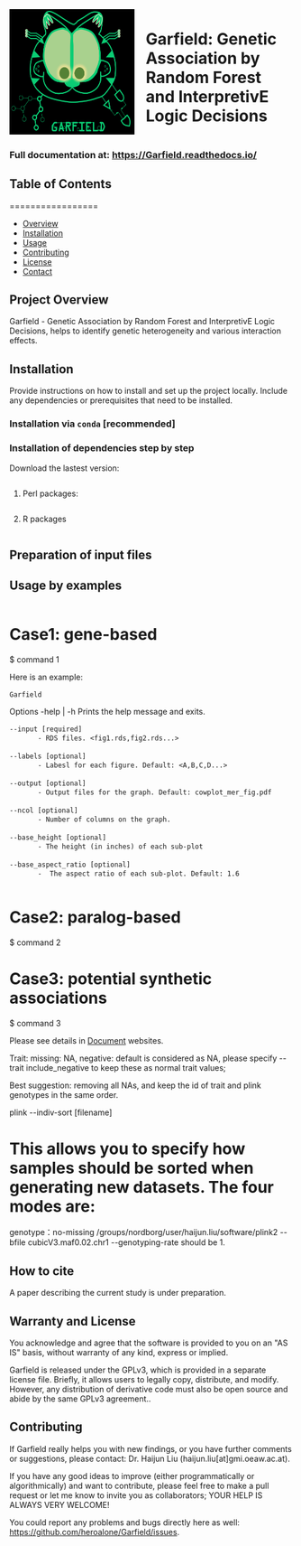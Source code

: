 
<div style="display: flex; align-items: center;">
    <img src="images/Garfield_logo_new.png" alt="Garfield Logo" width="222" height="222" style="margin-right: 20px;">
    <h1 style="flex: 1;">Garfield: Genetic Association by Random Forest and InterpretivE Logic Decisions</h1>
</div>

### Full documentation at: https://Garfield.readthedocs.io/ 

## Table of Contents
=================

- [Overview <a name="user\-content\-workflow"></a>](#overview)
- [Installation <a name="user\-content\-install"></a>](#install)
- [Usage](#usage)
- [Contributing](#contribute)
- [License](#license)
- [Contact](#contact)

## Project Overview <a name="overview"></a>

Garfield - Genetic Association by Random Forest and InterpretivE Logic Decisions, helps to identify genetic heterogeneity and various interaction effects.


## Installation <a name="install"></a>

Provide instructions on how to install and set up the project locally. Include any dependencies or prerequisites that need to be installed.
### Installation via `conda` [recommended]


### Installation of dependencies step by step

Download the lastest version:

```
```

1. Perl packages:
  
    ```
2. R packages
    ```

## Preparation of input files <a name="usage"></a>

## Usage by examples
```bash
```
# Case1: gene-based
$ command 1


Here is an example:

```
Garfield 
```

Options
    -help | -h
            Prints the help message and exits.

    --input [required]
           - RDS files. <fig1.rds,fig2.rds...>

    --labels [optional]
           - Labesl for each figure. Default: <A,B,C,D...>

    --output [optional]
           - Output files for the graph. Default: cowplot_mer_fig.pdf

    --ncol [optional]
           - Number of columns on the graph.

    --base_height [optional]
           - The height (in inches) of each sub-plot

    --base_aspect_ratio [optional]
           -  The aspect ratio of each sub-plot. Default: 1.6
```
```

# Case2: paralog-based
$ command 2

# Case3: potential synthetic associations
$ command 3

Please see details in [Document](http://xxx) websites.


Trait:
missing: NA,
negative: default is considered as NA, please specify --trait include_negative to keep these as normal trait values;

Best suggestion: removing all NAs, and keep the id of trait and plink genotypes in the same order.


plink --indiv-sort <mode name> [filename]
# This allows you to specify how samples should be sorted when generating new datasets. The four modes are:


genotype：no-missing 
/groups/nordborg/user/haijun.liu/software/plink2 --bfile cubicV3.maf0.02.chr1 --genotyping-rate should be 1.




## How to cite <a name="cite"></a>
A paper describing the current study is under preparation.


## Warranty and License  <a name="license"></a>
You acknowledge and agree that the software is provided to you on an "AS IS" basis, without warranty of any kind, express or implied.

Garfield is released under the GPLv3, which is provided in a separate license file. Briefly, it allows users to legally copy, distribute, and modify. However, any distribution of derivative code must also be open source and abide by the same GPLv3 agreement..

## Contributing <a name="contribute"></a>
If Garfield really helps you with new findings, or you have further comments or suggestions, please contact: 
<a name="contact">Dr. Haijun Liu (haijun.liu[at]gmi.oeaw.ac.at).</a>

If you have any good ideas to improve (either programmatically or algorithmically) and want to contribute, please feel free to make a pull request or let me know to invite you as collaborators; YOUR HELP IS ALWAYS VERY WELCOME!

You could report any problems and bugs directly here as well: https://github.com/heroalone/Garfield/issues.
